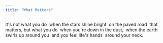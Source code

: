 ```yaml
---
title: "What Matters"
---
```

It's not what you do  when the stars shine bright  on the paved road  that matters, but what you do  when you're down in the dust,  when the earth swirls up around you  and you feel life's hands  around your neck.